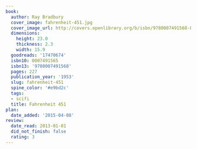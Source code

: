 ```yaml
---
book:
  author: Ray Bradbury
  cover_image: fahrenheit-451.jpg
  cover_image_url: http://covers.openlibrary.org/b/isbn/9780007491568-L.jpg
  dimensions:
    height: 23.0
    thickness: 2.3
    width: 15.9
  goodreads: '17470674'
  isbn10: 0007491565
  isbn13: '9780007491568'
  pages: 227
  publication_year: '1953'
  slug: fahrenheit-451
  spine_color: '#e9bd2c'
  tags:
  - scifi
  title: Fahrenheit 451
plan:
  date_added: '2015-04-08'
review:
  date_read: 2013-01-01
  did_not_finish: false
  rating: 3
---
```

